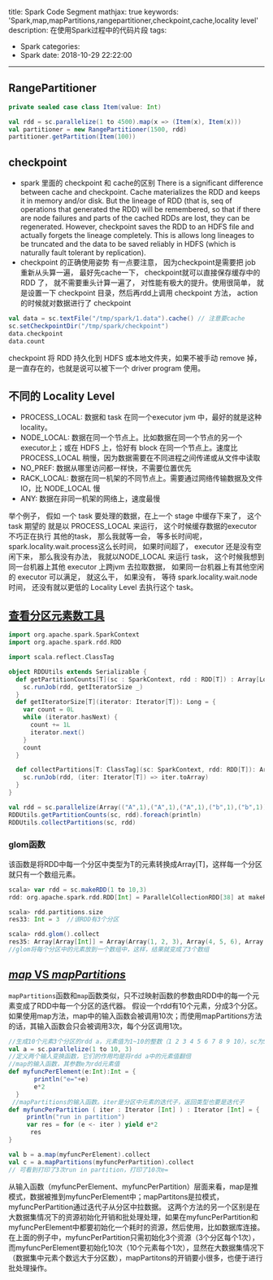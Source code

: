 title: Spark Code Segment
mathjax: true
keywords: 'Spark,map,mapPartitions,rangepartitioner,checkpoint,cache,locality level'
description: 在使用Spark过程中的代码片段
tags:
  - Spark
categories:
  - Spark
date: 2018-10-29 22:22:00
---
## RangePartitioner
```scala
private sealed case class Item(value: Int)

val rdd = sc.parallelize(1 to 4500).map(x => (Item(x), Item(x)))
val partitioner = new RangePartitioner(1500, rdd)
partitioner.getPartition(Item(100))
```

## checkpoint
 - spark 里面的 checkpoint 和 cache的区别
There is a significant difference between cache and checkpoint. Cache materializes the RDD and keeps it in memory and/or disk. But the lineage of RDD (that is, seq of operations that generated the RDD) will be remembered, so that if there are node failures and parts of the cached RDDs are lost, they can be regenerated. However, checkpoint saves the RDD to an HDFS file and actually forgets the lineage completely. This is allows long lineages to be truncated and the data to be saved reliably in HDFS (which is naturally fault tolerant by replication).
 - checkpoint 的正确使用姿势
有一点要注意， 因为checkpoint是需要把 job 重新从头算一遍， 最好先cache一下， checkpoint就可以直接保存缓存中的 RDD 了， 就不需要重头计算一遍了， 对性能有极大的提升。使用很简单， 就是设置一下 checkpoint 目录，然后再rdd上调用 checkpoint 方法， action 的时候就对数据进行了 checkpoint
 ```scala
val data = sc.textFile("/tmp/spark/1.data").cache() // 注意要cache 
sc.setCheckpointDir("/tmp/spark/checkpoint")
data.checkpoint  
data.count
```
checkpoint 将 RDD 持久化到 HDFS 或本地文件夹，如果不被手动 remove 掉，是一直存在的，也就是说可以被下一个 driver program 使用。 

## 不同的 Locality Level
 - PROCESS_LOCAL: 数据和 task 在同一个executor jvm 中，最好的就是这种 locality。
 - NODE_LOCAL: 数据在同一个节点上。比如数据在同一个节点的另一个 executor上；或在 HDFS 上，恰好有 block 在同一个节点上。速度比 PROCESS_LOCAL 稍慢，因为数据需要在不同进程之间传递或从文件中读取
 - NO_PREF: 数据从哪里访问都一样快，不需要位置优先
 - RACK_LOCAL: 数据在同一机架的不同节点上。需要通过网络传输数据及文件 IO，比 NODE_LOCAL 慢
 - ANY: 数据在非同一机架的网络上，速度最慢

举个例子， 假如 一个 task 要处理的数据，在上一个 stage 中缓存下来了， 这个 task 期望的 就是以 PROCESS_LOCAL 来运行， 这个时候缓存数据的executor 不巧正在执行 其他的task， 那么我就等一会， 等多长时间呢， spark.locality.wait.process这么长时间， 如果时间超了， executor 还是没有空闲下来， 那么我没有办法， 我就以NODE_LOCAL 来运行 task， 这个时候我想到 同一台机器上其他 executor 上跨jvm 去拉取数据， 如果同一台机器上有其他空闲的 executor 可以满足， 就这么干， 如果没有， 等待 spark.locality.wait.node 时间， 还没有就以更低的 Locality Level 去执行这个 task。

## [查看分区元素数工具](https://dataknocker.github.io/2014/08/29/spark%E6%9F%A5%E7%9C%8B%E5%88%86%E5%8C%BA%E5%85%83%E7%B4%A0%E6%95%B0%E5%B7%A5%E5%85%B7/ "spark查看分区元素数工具")
```scala
import org.apache.spark.SparkContext
import org.apache.spark.rdd.RDD

import scala.reflect.ClassTag

object RDDUtils extends Serializable {
  def getPartitionCounts[T](sc : SparkContext, rdd : RDD[T]) : Array[Long] = {
    sc.runJob(rdd, getIteratorSize _)
  }
  def getIteratorSize[T](iterator: Iterator[T]): Long = {
    var count = 0L
    while (iterator.hasNext) {
      count += 1L
      iterator.next()
    }
    count
  }

  def collectPartitions[T: ClassTag](sc: SparkContext, rdd: RDD[T]): Array[Array[T]] = {
    sc.runJob(rdd, (iter: Iterator[T]) => iter.toArray)
  }
}

val rdd = sc.parallelize(Array(("A",1),("A",1),("A",1),("b",1),("b",1)), 5)
RDDUtils.getPartitionCounts(sc, rdd).foreach(println)
RDDUtils.collectPartitions(sc, rdd)
```
### glom函数
该函数是将RDD中每一个分区中类型为T的元素转换成Array[T]，这样每一个分区就只有一个数组元素。
```scala
scala> var rdd = sc.makeRDD(1 to 10,3)
rdd: org.apache.spark.rdd.RDD[Int] = ParallelCollectionRDD[38] at makeRDD at :21

scala> rdd.partitions.size
res33: Int = 3  //该RDD有3个分区

scala> rdd.glom().collect
res35: Array[Array[Int]] = Array(Array(1, 2, 3), Array(4, 5, 6), Array(7, 8, 9, 10))
//glom将每个分区中的元素放到一个数组中，这样，结果就变成了3个数组
```


##  [*map* VS *mapPartitions*](http://wanshi.iteye.com/blog/2183906)
`mapPartitions`函数和`map`函数类似，只不过映射函数的参数由RDD中的每一个元素变成了RDD中每一个分区的迭代器。
假设一个rdd有10个元素，分成3个分区。如果使用map方法，map中的输入函数会被调用10次；而使用mapPartitions方法的话，其输入函数会只会被调用3次，每个分区调用1次。
```scala
//生成10个元素3个分区的rdd a，元素值为1~10的整数（1 2 3 4 5 6 7 8 9 10），sc为SparkContext对象
val a = sc.parallelize(1 to 10, 3)
//定义两个输入变换函数，它们的作用均是将rdd a中的元素值翻倍
//map的输入函数，其参数e为rdd元素值   
def myfuncPerElement(e:Int):Int = {
       println("e="+e)
       e*2
  }
 //mapPartitions的输入函数。iter是分区中元素的迭代子，返回类型也要是迭代子
def myfuncPerPartition ( iter : Iterator [Int] ) : Iterator [Int] = {
     println("run in partition")
     var res = for (e <- iter ) yield e*2
      res
}

val b = a.map(myfuncPerElement).collect
val c = a.mapPartitions(myfuncPerPartition).collect
// 可看到打印了3次run in partition，打印了10次e=
```
从输入函数（myfuncPerElement、myfuncPerPartition）层面来看，map是推模式，数据被推到myfuncPerElement中；mapPartitons是拉模式，myfuncPerPartition通过迭代子从分区中拉数据。
这两个方法的另一个区别是在大数据集情况下的资源初始化开销和批处理处理，如果在myfuncPerPartition和myfuncPerElement中都要初始化一个耗时的资源，然后使用，比如数据库连接。在上面的例子中，myfuncPerPartition只需初始化3个资源（3个分区每个1次），而myfuncPerElement要初始化10次（10个元素每个1次），显然在大数据集情况下（数据集中元素个数远大于分区数），mapPartitons的开销要小很多，也便于进行批处理操作。